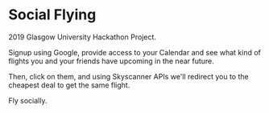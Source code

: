 # Social Flying

2019 Glasgow University Hackathon Project.

Signup using Google, provide access to your Calendar and see what kind of flights you and your friends have upcoming in the near future.

Then, click on them, and using Skyscanner APIs we'll redirect you to the cheapest deal to get the same flight.

Fly socially.
